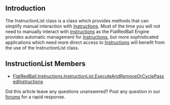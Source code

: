 ## Introduction

The InstructionList class is a class which provides methods that can simplify manual interaction with [Instructions](/frb/docs/index.php?title=FlatRedBall.Instructions.Instruction.md "FlatRedBall.Instructions.Instruction"). Most of the time you will not need to manually interact with [Instructions](/frb/docs/index.php?title=FlatRedBall.Instructions.Instruction.md "FlatRedBall.Instructions.Instruction") as the FlatRedBall Engine provides automatic management for [Instructions](/frb/docs/index.php?title=FlatRedBall.Instructions.Instruction.md "FlatRedBall.Instructions.Instruction"), but more sophisticated applications which need more direct access to [Instructions](/frb/docs/index.php?title=FlatRedBall.Instructions.Instruction.md "FlatRedBall.Instructions.Instruction") will benefit from the use of the InstructionList class.

## InstructionList Members

-   [FlatRedBall.Instructions.InstructionList.ExecuteAndRemoveOrCyclePassedInstructions](/frb/docs/index.php?title=FlatRedBall.Instructions.Instruction.mdList.ExecuteAndRemoveOrCyclePassedInstructions "FlatRedBall.Instructions.InstructionList.ExecuteAndRemoveOrCyclePassedInstructions")

Did this article leave any questions unanswered? Post any question in our [forums](/frb/forum/.md) for a rapid response.

